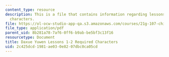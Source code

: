 ```yaml
---
content_type: resource
description: This is a file that contains information regarding lessons 1-2 required
  characters.
file: https://ol-ocw-studio-app-qa.s3.amazonaws.com/courses/21g-107-chinese-i-streamlined-fall-2014/2c425dcd1981ae030e8207dbc0ca05cd_MIT21G_107F14_L1and2Req.pdf
file_type: application/pdf
parent_uid: 8b281a78-7af6-0ff6-b9ab-be5bf3c13f16
resourcetype: Document
title: Daxue Yuwen Lessons 1-2 Required Characters
uid: 2c425dcd-1981-ae03-0e82-07dbc0ca05cd
---
```

